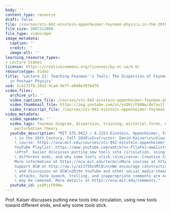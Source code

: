 ```yaml
---
body: ''
content_type: resource
draft: false
file: /courses/sts-042-einstein-oppenheimer-feynman-physics-in-the-20th-century-fall-2020/ocw_8225_sts042_lecture21_2020nov18_360p_16_9.mp4
file_size: 2007112809
file_type: video/mp4
image_metadata:
  caption: ''
  credit: ''
  image-alt: ''
learning_resource_types:
- Lecture Videos
license: https://creativecommons.org/licenses/by-nc-sa/4.0/
resourcetype: Video
title: 'Lecture 21: Teaching Feynman''s Tools: The Dispersion of Feynman Diagrams
  in Postwar Physics'
uid: 2ca172f8-28a2-4cad-9e7f-e048e393bd70
video_files:
  archive_url: ''
  video_captions_file: /courses/sts-042-einstein-oppenheimer-feynman-physics-in-the-20th-century-fall-2020/1CPVpyELPJCXEeTFAV6EhE0j-ryd_dBDp_transcript.webvtt
  video_thumbnail_file: https://img.youtube.com/vi/ysQ9jcF04Nw/default.jpg
  video_transcript_file: /courses/sts-042-einstein-oppenheimer-feynman-physics-in-the-20th-century-fall-2020/1CPVpyELPJCXEeTFAV6EhE0j-ryd_dBDp_transcript.pdf
video_metadata:
  video_speakers: ''
  video_tags: feynman diagram, dispersion, training, pictorial forms, nuclear democracy,
    perturbation theory
  youtube_description: "MIT STS.042J / 8.225J Einstein, Oppenheimer, Feynman: Physics\
    \ in the 20th Century, Fall 2020\nInstructor: David Kaiser\n\nView the complete\
    \ course: https://ocw.mit.edu/courses/sts-042-einstein-oppenheimer-feynman-physics-in-the-20th-century-fall-2020\n\
    YouTube Playlist: https://www.youtube.com/watch?v=-PlloFeJ-ww&list=PLUl4u3cNGP63bAfjGas3TuA4ZCPUtN6Xf\n\
    \nProf. Kaiser discusses putting new tools into circulation, using new tools toward\
    \ different ends, and why some tools stick.\n\nLicense: Creative Commons BY-NC-SA\n\
    More information at https://ocw.mit.edu/terms\nMore courses at https://ocw.mit.edu\n\
    Support OCW at http://ow.ly/a1If50zVRlQ\n\nWe encourage constructive comments\
    \ and discussion on OCW\u2019s YouTube and other social media channels. Personal\
    \ attacks, hate speech, trolling, and inappropriate comments are not allowed and\
    \ may be removed. More details at https://ocw.mit.edu/comments."
  youtube_id: ysQ9jcF04Nw
---
```

Prof. Kaiser discusses putting new tools into circulation, using new tools toward different ends, and why some tools stick.